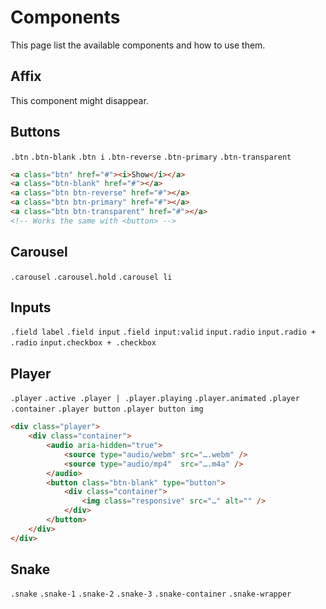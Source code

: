 # Components

This page list the available components and how to use them.

## Affix

This component might disappear.

## Buttons

`.btn`
`.btn-blank`
`.btn i`
`.btn-reverse`
`.btn-primary`
`.btn-transparent`

```html
<a class="btn" href="#"><i>Show</i></a>
<a class="btn-blank" href="#"></a>
<a class="btn btn-reverse" href="#"></a>
<a class="btn btn-primary" href="#"></a>
<a class="btn btn-transparent" href="#"></a>
<!-- Works the same with <button> -->
```

## Carousel

`.carousel`
`.carousel.hold`
`.carousel li`

## Inputs

`.field label`
`.field input`
`.field input:valid`
`input.radio`
`input.radio + .radio`
`input.checkbox + .checkbox`

## Player

`.player`
`.active .player | .player.playing`
`.player.animated`
`.player .container`
`.player button`
`.player button img`

```html
<div class="player">
	<div class="container">
		<audio aria-hidden="true">
			<source type="audio/webm" src="….webm" />
			<source type="audio/mp4"  src="….m4a" />
		</audio>
		<button class="btn-blank" type="button">
			<div class="container">
				<img class="responsive" src="…" alt="" />
			</div>
		</button>
	</div>
</div>
```

## Snake

`.snake`
`.snake-1`
`.snake-2`
`.snake-3`
`.snake-container`
`.snake-wrapper`